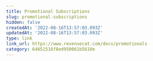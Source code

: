```yaml
---
title: Promotional Subscriptions
slug: promotional-subscriptions
hidden: false
createdAt: '2022-08-16T13:57:03.093Z'
updatedAt: '2022-08-16T13:57:03.093Z'
type: link
link_url: https://www.revenuecat.com/docs/promotionals
category: 64651516f8ed950061b5610e
---
```

